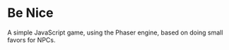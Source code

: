 # Be Nice
A simple JavaScript game, using the Phaser engine, based on doing small favors for NPCs. 
